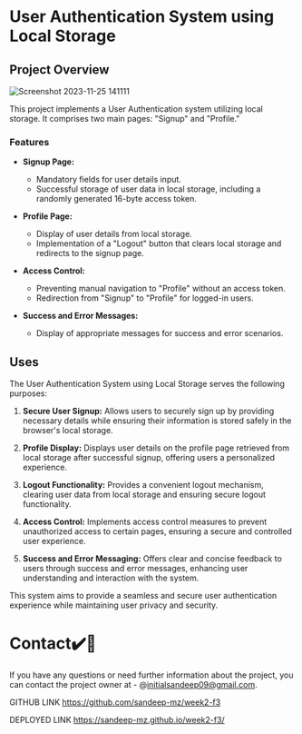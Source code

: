 # User Authentication System using Local Storage

## Project Overview

![Screenshot 2023-11-25 141111](https://github.com/sandeep-mz/week2-f3/assets/108665091/b83bd213-86db-4c8d-b561-971d2e59f5f6)


This project implements a User Authentication system utilizing local storage. It comprises two main pages: "Signup" and "Profile."

### Features

- **Signup Page:**
  - Mandatory fields for user details input.
  - Successful storage of user data in local storage, including a randomly generated 16-byte access token.

- **Profile Page:**
  - Display of user details from local storage.
  - Implementation of a "Logout" button that clears local storage and redirects to the signup page.

- **Access Control:**
  - Preventing manual navigation to "Profile" without an access token.
  - Redirection from "Signup" to "Profile" for logged-in users.

- **Success and Error Messages:**
  - Display of appropriate messages for success and error scenarios.

## Uses

The User Authentication System using Local Storage serves the following purposes:

1. **Secure User Signup:** Allows users to securely sign up by providing necessary details while ensuring their information is stored safely in the browser's local storage.

2. **Profile Display:** Displays user details on the profile page retrieved from local storage after successful signup, offering users a personalized experience.

3. **Logout Functionality:** Provides a convenient logout mechanism, clearing user data from local storage and ensuring secure logout functionality.

4. **Access Control:** Implements access control measures to prevent unauthorized access to certain pages, ensuring a secure and controlled user experience.

5. **Success and Error Messaging:** Offers clear and concise feedback to users through success and error messages, enhancing user understanding and interaction with the system.

This system aims to provide a seamless and secure user authentication experience while maintaining user privacy and security.



# Contact✔️🔴

If you have any questions or need further information about the project, you can contact the project owner at - @initialsandeep09@gmail.com.

GITHUB LINK https://github.com/sandeep-mz/week2-f3

DEPLOYED LINK https://sandeep-mz.github.io/week2-f3/
